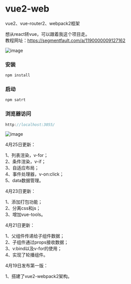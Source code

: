 # vue2-web
vue2、vue-router2、webpack2框架

想从react转vue，可以跟着我这个项目走。  
教程网址：https://segmentfault.com/a/1190000009127162


![image](https://github.com/hyy1115/vue2-web/blob/master/public/demo.gif)

### 安装

```javascript
npm install
```

### 启动

```javascript
npm satrt
```

### 浏览器访问

```javascript
http://localhost:3055/
```

![image](https://github.com/hyy1115/vue2-web/blob/master/public/build.png) 

4月25日更新：

1、列表渲染，v-for；  
2、条件渲染，v-if；  
3、自适应布局；  
4、事件处理器，v-on:click；  
5、data数据管理。  


4月23日更新：

1、添加打包功能；  
2、分离css和js；  
3、增加vue-tools。  

4月21日更新：

1、父组件传递给子组件数据；  
2、子组件通过props接收数据；  
3、v:bind以及v-for的使用；  
4、实现了轮播组件。  

4月19日发布第一版：

1、搭建了vue2-webpack2架构。